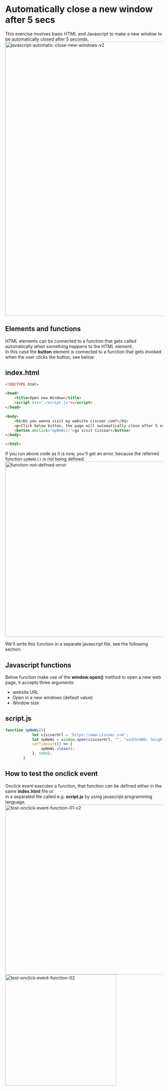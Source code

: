 # Automatically close a new window after 5 secs
This exercise involves basic HTML and Javascript to make a new window to be automatically closed after 5 seconds.<br>
<img width="874" alt="javascript-automatic-close-new-windows-v2" src="https://github.com/danielurra/close-new-window-after-5-secs/assets/51704179/12f8e131-44cb-45e2-9cb5-252b0d5df59e"><br>

## Elements and functions
HTML elements can be connected to a function that gets called automatically when something happens to the HTML element.<br>
In this case the **button** element is connected to a function that gets invoked when the user clicks the button, see below:<br>
## index.html
```html
<!DOCTYPE html>

<head>
    <title>Open new Window</title>
    <script src="./script.js"></script>
</head>

<body>
    <h1>Do you wanna visit my website ciscoar.com?</h1>
    <p>Click below button, the page will automatically close after 5 seconds</p>
    <button onclick="opNeWi()">go visit Ciscoar</button>
</body>

</html>
```
If you run above code as it is now, you'll get an error, because the referred function `opNeWi()` is not being defined.<br>
<img width="559" alt="function-not-defined-error" src="https://github.com/danielurra/close-new-window-after-5-secs/assets/51704179/614f86d5-42dd-45d3-9aac-bbd85c0188f4"><br>

We'll write this function in a separate javascript file, see the following section.<br>
## Javascript functions
Below function make use of the **window.open()** method to open a new web page, it accepts three arguments:<br>
* website URL
* Open in a new windows (default value)
* Window size<br>
  
## script.js
```javascript
function opNeWi(){
            let ciscoarUrl = 'https://www.ciscoar.com';
            let opNeWi = window.open(ciscoarUrl, "", "width=800, height=400");
            setTimeout(() => {
                opNeWi.close();
            }, 5000);   
        }
```
## How to test the onclick event
Onclick event executes a function, that function can be defined either in the same **index.html** file or<br>
in a separated file called e.g. **script.js** by using javascript programming language.<br>
<img width="542" alt="test-onclick-event-function-01-v2" src="https://github.com/danielurra/close-new-window-after-5-secs/assets/51704179/81b8673d-dec3-4d96-8808-7c6e0cd67592"><br>
<img width="355" alt="test-onclick-event-function-02" src="https://github.com/danielurra/close-new-window-after-5-secs/assets/51704179/39031724-b314-4d13-8cc5-a8d3794f37ff"><br>


